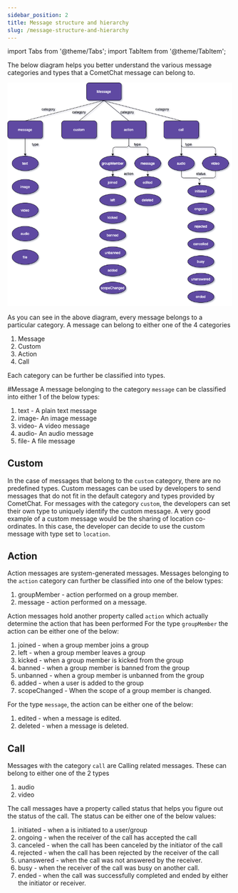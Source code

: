```yaml
---
sidebar_position: 2
title: Message structure and hierarchy
slug: /message-structure-and-hierarchy
---
```


import Tabs from '@theme/Tabs';
import TabItem from '@theme/TabItem';


The below diagram helps you better understand the various message categories and types that a CometChat message can belong to.


![](./assets/1623200269.png)


As you can see in the above diagram, every message belongs to a particular category. A message can belong to either one of the 4 categories
1. Message
2. Custom
3. Action
4. Call

Each category can be further be classified into types.

#Message
A message belonging to the category `message` can be classified into either 1 of the below types:
1. text - A plain text message
2. image- An image message
3. video- A video message
4. audio- An audio message
5. file- A file message


## Custom
In the case of messages that belong to the `custom` category, there are no predefined types. Custom messages can be used by developers to send messages that do not fit in the default category and types provided by CometChat. For messages with the category `custom`, the developers can set their own type to uniquely identify the custom message.
A very good example of a custom message would be the sharing of location co-ordinates.
In this case, the developer can decide to use the custom message with type set to `location`.


## Action
Action messages are system-generated messages. Messages belonging to the `action` category can further be classified into one of the below types:
1. groupMember - action performed on a group member.
2. message - action performed on a message.

Action messages hold another property called `action` which actually determine the action that has been performed
For the type `groupMember` the action can be either one of the below:
1. joined - when a group member joins a group
2. left - when a group member leaves a group
3. kicked - when a group member is kicked from the group
4. banned - when a group member is banned from the group
5. unbanned - when a group member is unbanned from the group
6. added - when a user is added to the group
7. scopeChanged - When the scope of a group member is changed.

For the type `message`, the action can be either one of the below:
1. edited - when a message is edited.
2. deleted - when a message is deleted.


## Call
Messages with the category `call` are  Calling related messages. These can belong to either one of the 2 types
1. audio
2. video

The call messages have a property called status that helps you figure out the status of the call. The status can be either one of the below values:
1. initiated - when a is initiated to a user/group
2. ongoing - when the receiver of the call has accepted the call
3. canceled - when the call has been canceled by the initiator of the call
4. rejected - when the call has been rejected by the receiver of the call
5. unanswered - when the call was not answered by the receiver.
6. busy - when the receiver of the call was busy on another call.
7. ended - when the call was successfully completed and ended by either the initiator or receiver.


